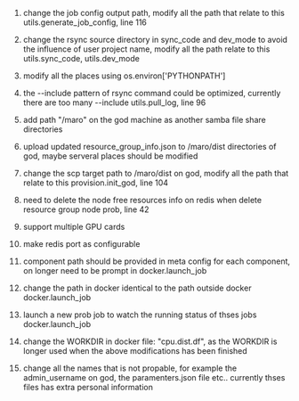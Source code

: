 1. change the job config output path, modify all the path that relate to this
    utils.generate_job_config, line 116

2. change the rsync source directory in sync_code and dev_mode to avoid the influence of user project name, modify all the path relate to this
    utils.sync_code, utils.dev_mode

3. modify all the places using os.environ['PYTHONPATH']

4. the --include pattern of rsync command could be optimized, currently there are too many --include
    utils.pull_log, line 96

5. add path "/maro" on the god machine as another samba file share directories

6. upload updated resource_group_info.json to /maro/dist directories of god, maybe serveral places should be modified

7. change the scp target path to /maro/dist on god, modify all the path that relate to this
    provision.init_god, line 104

8. need to delete the node free resources info on redis when delete resource group node
    prob, line 42

9. support multiple GPU cards

10. make redis port as configurable

11. component path should be provided in meta config for each component, on longer need to be prompt in docker.launch_job

12. change the path in docker identical to the path outside docker
    docker.launch_job

13. launch a new prob job to watch the running status of thses jobs
    docker.launch_job

14. change the WORKDIR in docker file: "cpu.dist.df", as the WORKDIR is longer used when the above modifications has been finished

14. change all the names that is not propable, for example the admin_username on god, the paramenters.json file etc.. currently thses files has extra personal information



